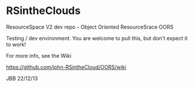 RSintheClouds
=============

ResourceSpace V2 dev repo - Object Oriented ResourceSrace OORS

Testing / dev environment.  You are welcome to pull this, but don't expect it to work!

For more info, see the Wiki

https://github.com/john-RSintheCloud/OORS/wiki


JBB
22/12/13

